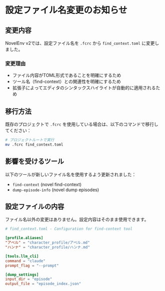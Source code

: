 # 設定ファイル名変更のお知らせ

## 変更内容

NovelEnv v2では、設定ファイル名を `.fcrc` から `find_context.toml` に変更しました。

### 変更理由

- ファイル内容がTOML形式であることを明確にするため
- ツール名（find-context）との関連性を明確にするため
- 拡張子によってエディタのシンタックスハイライトが自動的に適用されるため

## 移行方法

既存のプロジェクトで `.fcrc` を使用している場合は、以下のコマンドで移行してください：

```bash
# プロジェクトルートで実行
mv .fcrc find_context.toml
```

## 影響を受けるツール

以下のツールが新しいファイル名を使用するよう更新されました：

- `find-context` (novel find-context)
- `dump-episode-info` (novel dump episodes)

## 設定ファイルの内容

ファイル名以外の変更はありません。設定内容はそのまま使用できます。

```toml
# find_context.toml - Configuration for find-context tool

[profile.aliases]
"アベル" = "character_profile/アベル.md"
"ハンナ" = "character_profile/ハンナ.md"

[tools.llm_cli]
command = "claude"
prompt_flag = "--prompt"

[dump_settings]
input_dir = "episode"
output_file = "episode_index.json"
```
